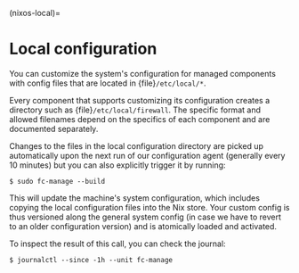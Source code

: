 (nixos-local)=

# Local configuration

You can customize the system's configuration for managed components with
config files that are located in  {file}`/etc/local/*`.

Every component that supports customizing its configuration creates a directory
such as {file}`/etc/local/firewall`. The specific format and allowed filenames
depend on the specifics of each component and are documented separately.

Changes to the files in the local configuration directory are picked up
automatically upon the next run of our configuration agent (generally every
10 minutes) but you can also explicitly trigger it by running:

```console
$ sudo fc-manage --build
```

This will update the machine's system configuration, which includes copying the
local configuration files into the Nix store. Your custom config is thus
versioned along the general system config (in case we have to revert to an
older configuration version) and is atomically loaded and activated.

To inspect the result of this call, you can check the journal:

```console
$ journalctl --since -1h --unit fc-manage
```
